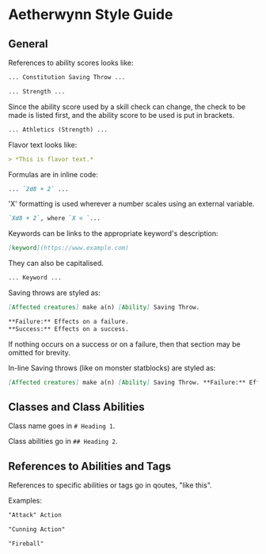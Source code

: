 # Aetherwynn Style Guide

## General

References to ability scores looks like:

```md
... Constitution Saving Throw ...
```

```md
... Strength ...
```

Since the ability score used by a skill check can change, the check to be made is listed first, and the ability score to be used is put in brackets.

```md
... Athletics (Strength) ...
```

Flavor text looks like:

```md
> *This is flavor text.*
```

Formulas are in inline code:

```md
... `2d8 + 2` ...
```

'X' formatting is used wherever a number scales using an external variable.

```md
`Xd8 + 2`, where `X = `...
```

Keywords can be links to the appropriate keyword's description:

```md
[keyword](https://www.example.com)
```

They can also be capitalised.

```md
... Keyword ...
```

Saving throws are styled as:

```md
[Affected creatures] make a(n) [Ability] Saving Throw.

**Failure:** Effects on a failure.
**Success:** Effects on a success.
```

If nothing occurs on a success or on a failure, then that section may be omitted for brevity.

In-line Saving throws (like on monster statblocks) are styled as:

```md
[Affected creatures] make a(n) [Ability] Saving Throw. **Failure:** Effects on a failure. **Success:** Effects on a success.
```

## Classes and Class Abilities

Class name goes in `# Heading 1`.

Class abilities go in `## Heading 2`.

## References to Abilities and Tags

References to specific abilities or tags go in qoutes, "like this".

Examples:

```md
"Attack" Action
```

```md
"Cunning Action"
```

```md
"Fireball"
```
